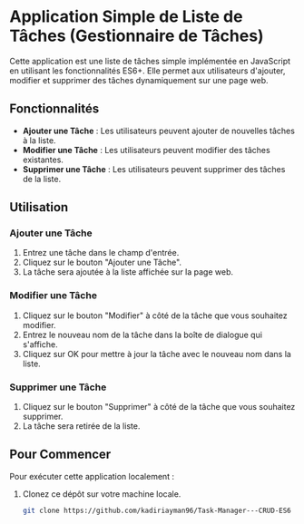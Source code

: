 # Application Simple de Liste de Tâches (Gestionnaire de Tâches)

Cette application est une liste de tâches simple implémentée en JavaScript en utilisant les fonctionnalités ES6+. Elle permet aux utilisateurs d'ajouter, modifier et supprimer des tâches dynamiquement sur une page web.

## Fonctionnalités

- **Ajouter une Tâche** : Les utilisateurs peuvent ajouter de nouvelles tâches à la liste.
- **Modifier une Tâche** : Les utilisateurs peuvent modifier des tâches existantes.
- **Supprimer une Tâche** : Les utilisateurs peuvent supprimer des tâches de la liste.

## Utilisation

### Ajouter une Tâche

1. Entrez une tâche dans le champ d'entrée.
2. Cliquez sur le bouton "Ajouter une Tâche".
3. La tâche sera ajoutée à la liste affichée sur la page web.

### Modifier une Tâche

1. Cliquez sur le bouton "Modifier" à côté de la tâche que vous souhaitez modifier.
2. Entrez le nouveau nom de la tâche dans la boîte de dialogue qui s'affiche.
3. Cliquez sur OK pour mettre à jour la tâche avec le nouveau nom dans la liste.

### Supprimer une Tâche

1. Cliquez sur le bouton "Supprimer" à côté de la tâche que vous souhaitez supprimer.
2. La tâche sera retirée de la liste.

## Pour Commencer

Pour exécuter cette application localement :

1. Clonez ce dépôt sur votre machine locale.
   ```bash
   git clone https://github.com/kadiriayman96/Task-Manager---CRUD-ES6
